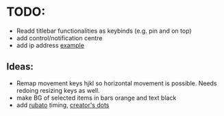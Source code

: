 # TODO:

- Readd titlebar functionalities as keybinds (e.g. pin and on top)
- add control/notification centre
- add ip address [example](https://github.com/arnellebalane/awesomewm-config/blob/98950342b550eb9ea5acc5360cb498ca0d1f6959/widgets/ipaddress.lua)

## Ideas:

- Remap movement keys hjkl so horizontal movement is possible. Needs redoing resizing keys as well.
- make BG of selected items in bars orange and text black
- add [rubato](https://github.com/andOrlando/rubato) timing, [creator's dots](https://github.com/andOrlando/nix-dotfiles/tree/main/bennett/awesome)
